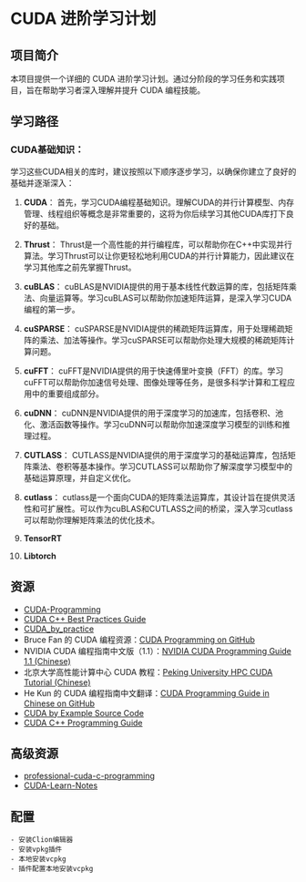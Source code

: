 # CUDA 进阶学习计划

## 项目简介

本项目提供一个详细的 CUDA 进阶学习计划。通过分阶段的学习任务和实践项目，旨在帮助学习者深入理解并提升 CUDA 编程技能。

## 学习路径

### CUDA基础知识：

学习这些CUDA相关的库时，建议按照以下顺序逐步学习，以确保你建立了良好的基础并逐渐深入：

1. **CUDA**：
   首先，学习CUDA编程基础知识。理解CUDA的并行计算模型、内存管理、线程组织等概念是非常重要的，这将为你后续学习其他CUDA库打下良好的基础。

2. **Thrust**：
   Thrust是一个高性能的并行编程库，可以帮助你在C++中实现并行算法。学习Thrust可以让你更轻松地利用CUDA的并行计算能力，因此建议在学习其他库之前先掌握Thrust。

3. **cuBLAS**：
   cuBLAS是NVIDIA提供的用于基本线性代数运算的库，包括矩阵乘法、向量运算等。学习cuBLAS可以帮助你加速矩阵运算，是深入学习CUDA编程的第一步。

4. **cuSPARSE**：
   cuSPARSE是NVIDIA提供的稀疏矩阵运算库，用于处理稀疏矩阵的乘法、加法等操作。学习cuSPARSE可以帮助你处理大规模的稀疏矩阵计算问题。

5. **cuFFT**：
   cuFFT是NVIDIA提供的用于快速傅里叶变换（FFT）的库。学习cuFFT可以帮助你加速信号处理、图像处理等任务，是很多科学计算和工程应用中的重要组成部分。

6. **cuDNN**：
   cuDNN是NVIDIA提供的用于深度学习的加速库，包括卷积、池化、激活函数等操作。学习cuDNN可以帮助你加速深度学习模型的训练和推理过程。

7. **CUTLASS**：
   CUTLASS是NVIDIA提供的用于深度学习的基础运算库，包括矩阵乘法、卷积等基本操作。学习CUTLASS可以帮助你了解深度学习模型中的基础运算原理，并自定义优化。

8. **cutlass**：
   cutlass是一个面向CUDA的矩阵乘法运算库，其设计旨在提供灵活性和可扩展性。可以作为cuBLAS和CUTLASS之间的桥梁，深入学习cutlass可以帮助你理解矩阵乘法的优化技术。

9. **TensorRT**
10. **Libtorch**

## 资源

- [CUDA-Programming](https://github.com/brucefan1983/CUDA-Programming/tree/master)
- [CUDA C++ Best Practices Guide](https://docs.nvidia.com/cuda/cuda-c-best-practices-guide/index.html)
- [CUDA_by_practice](https://github.com/eegkno/CUDA_by_practice)
- Bruce Fan 的 CUDA 编程资源：[CUDA Programming on GitHub](https://github.com/brucefan1983/CUDA-Programming)
- NVIDIA CUDA
  编程指南中文版（1.1）：[NVIDIA CUDA Programming Guide 1.1 (Chinese)](https://www.nvidia.cn/docs/IO/51635/NVIDIA_CUDA_Programming_Guide_1.1_chs.pdf)
- 北京大学高性能计算中心 CUDA
  教程：[Peking University HPC CUDA Tutorial (Chinese)](https://hpc.pku.edu.cn/docs/20170829223652566150.pdf)
- He Kun 的 CUDA
  编程指南中文翻译：[CUDA Programming Guide in Chinese on GitHub](https://github.com/HeKun-NVIDIA/CUDA-Programming-Guide-in-Chinese)
- [CUDA by Example Source Code](https://github.com/CodedK/CUDA-by-Example-source-code-for-the-book-s-examples-)
- [CUDA C++ Programming Guide](https://docs.nvidia.com/cuda/cuda-c-programming-guide/contents.html)

## 高级资源

- [professional-cuda-c-programming](https://github.com/deeperlearning/professional-cuda-c-programming/tree/master)
- [CUDA-Learn-Notes](https://github.com/DefTruth/CUDA-Learn-Notes)


## 配置
```angular2html
- 安装Clion编辑器
- 安装vpkg插件
- 本地安装vcpkg
- 插件配置本地安装vcpkg
```